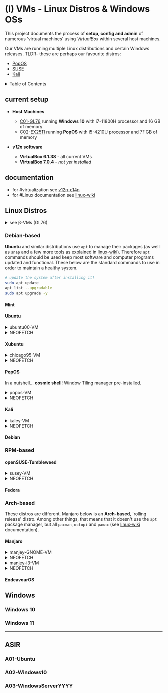 # (I) VMs - Linux Distros & Windows OSs

This project documents the process of **setup, config and admin** of numerous 'virtual machines' using *VirtualBox* within several host machines.

Our VMs are running multiple Linux distributions and certain Windows releases. TLDR- these are perhaps our favourite distros:
- [PopOS](#popos)
- [SUSE](#opensuse-tumbleweed)
- [Kali](#kali)


<details>
<summary>Table of Contents</summary>

- [(I) VMs - Linux Distros \& Windows OSs](#i-vms---linux-distros--windows-oss)
  - [current setup](#current-setup)
  - [documentation](#documentation)
  - [Linux Distros](#linux-distros)
    - [Debian-based](#debian-based)
      - [Mint](#mint)
      - [Ubuntu](#ubuntu)
      - [Xubuntu](#xubuntu)
      - [PopOS](#popos)
      - [Kali](#kali)
      - [Debian](#debian)
    - [RPM-based](#rpm-based)
      - [openSUSE-Tumbleweed](#opensuse-tumbleweed)
      - [Fedora](#fedora)
    - [Arch-based](#arch-based)
      - [Manjaro](#manjaro)
      - [EndeavourOS](#endeavouros)
  - [Windows](#windows)
    - [Windows 10](#windows-10)
    - [Windows 11](#windows-11)
  - [ASIR](#asir)
    - [A01-Ubuntu](#a01-ubuntu)
    - [A02-Windows10](#a02-windows10)
    - [A03-WindowsServerYYYY](#a03-windowsserveryyyy)

</details>


## current setup

- **Host Machines**
    - [C01-GL76](/SLIT-projects/01-Tinkering_Devices/_devices/C01-GL76.md) running **Windows 10** with i7-11800H processor and 16 GB of memory 
    - [C02-EX2511](/SLIT-projects/01-Tinkering_Devices/_devices/C02-EX2511.md) running **PopOS** with i5-4210U processor and *??* GB of memory

- ***v12n* software**
   - **VirtualBox 6.1.38** - all current VMs
   - **VirtualBox 7.0.4** - *not yet installed*


## documentation

- for #virtualization see [v12n-c14n](/SLIT-projects/02-Operating_Systems/_GEN/v12n-c14n.md) 
- for #Linux documentation see [linux-wiki](/SLIT-projects/02-Operating_Systems/_GEN/linux-wiki-md)

<!--
so...
what about 'validating' the ISOs tho?
(eg. Linux_Mint, Manjaro)
-->

## Linux Distros


<details>
<summary>see β-VMs (GL76)</summary>


|VMs|OS|imho|
|---|---|---|
|ubuntu00|Ubuntu 22.04|boring
|chicago95|Xubuntu 22.04|fun cuz *chicago95* theme
|popos|pop-os 22.04|best so far
|kaley|kali-linux 2022.3|kinda overwhelming, good stuff
|susey|openSUSE-Tumbleweed 20221008|smth wrong rn, must re-do cuz somehow luved it
|manjey-gnomey|manjaro-gnome 21.3.7|awkward but exciting
|manjey-i3|manjaro-i3 21.3.7|pretty awkward
|win10|Windows 10 22H2|strangely awkward too

</details>

### Debian-based

**Ubuntu** and similar distributions use `apt` to manage their packages (as well as `snap` and a few more tools as explained in [linux-wiki](/SLIT-projects/02-Operating_Systems/_GEN/linux-wiki.md)). Therefore `apt` commands should be used keep most software and computer programs updated and functional. These below are the standard commands to use in order to maintain a healthy system.

```bash
# update the system after installing it!
sudo apt update
apt list --upgradable
sudo apt upgrade -y
```

#### Mint

#### Ubuntu

<details>
<summary>ubuntu00-VM</summary>

<!--
user: gitgud
passwd: micro7
-->

```markdown
# CONFIG
1. Download
    - ISO 'ubuntu-22.04.1-desktop-amd64.iso' from *website* (3.56 GB)
2. Installation specs
    - Processors: 2
    - Memory: 2000 MB
    - Storage: *.vdi* - Normal 20 GB
3. Distro features
    - Desktop environment: GNOME
    - Package manager: `apt`
```

**FEATURES**

1. Written `kkk.sh` script:
```bash
#!/bin/bash

while true
do echo 'Are you scared?' | lolcat
done
```

</details>


<details>
<summary>NEOFETCH</summary>

![ubuntu00-neofetch](/SLIT-projects/02-Operating_Systems/images/VMs-A01-ubuntu00-neofetch.PNG)
</details>




#### Xubuntu

<details>
<summary>chicago95-VM</summary>

<!--
user: win95
passwd: piro12
-->

```markdown
# CONFIG
1. Download
    - ISO 'xubuntu-22.04.1-desktop-amd64.iso' from *website* (2.30 GB)
2. Installation specs
    - Processors: 2
    - Memory: 3072 MB
    - Storage: *.vdi* - Normal 20 GB
3. Distro features
    - Desktop environment: XFCE
    - Package manager: `apt`
```

**FEATURES**

1. Showcase **'Chicago95'** theme:
    - In a nutshell, run ['Chicagofier' script](https://github.com/dominichayesferen/Chicagofier) to easily install and enable the [Chicago95](https://github.com/grassmunk/Chicago95) Windows95-inspired XFCE Theme. Lotta fun!!

</details>

<details>
<summary>NEOFETCH</summary>

![chicago95-neofetch](/SLIT-projects/02-Operating_Systems/images/VMs-L02-chicago95-neofetch.PNG)
</details>


#### PopOS

In a nutshell... **cosmic shell**! Window Tiling manager pre-installed.

<details>
<summary>popos-VM</summary>

<!--
user: gitgud
passwd: micro7
-->

```markdown
# CONFIG
1. Download
   - ISO 'pop-os_22.04-amd64_intel_12.iso' from *website* (2.80 GB)
2. Installation specs
   - Processors: 4
   - Memory: 3072 MB
   - Storage: *.vdi* - Normal 20 GB
3. Distro features
   - Desktop environment: GNOME
   - Package manager: `apt`
```

> As of 20/11/2022: 'Low Disk Space' hence I may set up a new larger PopOS VM

**FEATURES**

1. Full setup as per relevant [02-OpSystems/_GEN](/SLIT-projects/02-Operating_Systems/_GEN/) documentation:
```markdown
- [oh-my-zsh]
- VSCode
- basic CLI programs:
    - cmatrix
    - cowsay
    - fortune
    - lolcat
    - neofetch
    - oneko
```

2. Written and improved `kkk.sh` script:
```bash
#!/bin/bash

echo -e '\nH-' && sleep 2
echo "Hi $USER" && sleep 2
echo -e '\nDoes you like rainbows?'
    read daigual

while true
do echo 'Are you scared?' | lolcat
echo -e '\tAre you scared?' | lolcat
done
```

3. Written `sakura.sh` script:
```bash
#!/bin/bash
oneko -sakura &
```

<!--
Y TF can't I run it on WSL tho lol
-->


4. Tweaked `.zshrc` config (see [_CLI](/SLIT-projects/02-Operating_Systems/_GEN/_CLI.md) documentation for more details)

```bash
ZSH_THEME="random"

ZSH_THEME_RANDOM_CANDIDATES=("3den" "afowler" "apple" # ...
    "tjkirch_mod" "wedisagree" "wezm" "wuffers" "zhann")
```

<!--
5. Tested TEA_INVADERS in this machine lol
-->


</details>

<details>
<summary>NEOFETCH</summary>

![popos-neofetch](/SLIT-projects/02-Operating_Systems/images/VMs-L03-popos-neofetch.PNG)
</details>


#### Kali

<details>
<summary>kaley-VM</summary>

<!--
user: kali
passwd: k
-->

```markdown
# CONFIG
1. Download
    - release 'kali-linux-2022.3-virtualbox-amd64.7z' from *website* (2.46 GB)
2. Installation specs
    - Processors: 2
    - Memory: 2048
    - Storage: *.vdi* - Normal 80 GB
3. Distro features
    - Desktop environment: XFCE
    - Package manager: `apt`
```


**FEATURES**

1. Written a `fighte.sh` script
```bash
#!/bin/bash

echo 'wilde beast. Pick a number to kill it! [0/1]'
beast=$((RANDOM%1))
read fighte

if [[ $fighte == $beast ]] ;
then echo 'ayee'
else echo -e 'u died beatch\n'
fi

fortune
```

</details>

<details>
<summary>NEOFETCH</summary>

![kaley-VM-neofetch](/SLIT-projects/02-Operating_Systems/images/VMs-kaley-neofetch.PNG)
</details>


#### Debian

### RPM-based

#### openSUSE-Tumbleweed

<details>
<summary>susey-VM</summary>

```markdown
# CONFIG
1. Download
2. Installation specs
3. Distro features
```

**FEATURES**

> Imma have to reinstall SUSE from scratch

</details>

<details>
<summary>NEOFETCH</summary>

![susey-VM-neofetch](/SLIT-projects/02-Operating_Systems/images/VMs-susey-neofetch.PNG)
</details>


#### Fedora

### Arch-based

These distros are different. Manjaro below is an **Arch-based**, 'rolling release' distro. Among other things, that means that it doesn't use the `apt` package manager, but all `pacman`, `octopi` and `pamac` (see [linux-wiki](/SLIT-projects/02-Operating_Systems/_GEN/linux-wiki.md) documentation).

#### Manjaro

<details>
<summary>manjey-GNOME-VM</summary>

<!--
user: gitgud
passwd: sh8
-->

```markdown
# CONFIG
1. Download
   - ISO 'manjaro-gnome-21.3.7-220816-linux515.iso' from *website* (3.33 GB)
2. Installation specs
   - Processors: 4
   - Memory: 4096 MB
   - Storage: *.vdi* - Normal 20 GB
3. Distro features
   - Desktop environment: GNOME
   - Package manager: `pacman`
```

- **Install Manjaro**: create VM, select ISO, boot up, install Manjaro, reboot and...

- **Update packages**

Now that Manjaro is installed in our VM, these are the `pacman` commands necessary to actually use the system.

```bash
# Update all packages
sudo pacman -Syu
	# -S --> synchronizes local packages with official database
	# -y --> downloads latest packages from database
	# -u --> after sync and download pkgs, they will be updated

# Enter YES when prompted
y

# Installing programs
sudo pacman -S neofetch
sudo pacman -S vscode
```

</details>

<details>
<summary>NEOFETCH</summary>

![manjey_gnome-VM-neofetch](/SLIT-projects/02-Operating_Systems/images/VMs-manjey-gnome-neofetch.PNG)
</details>

<details>
<summary>manjey-i3-VM</summary>

<!--
user: gitgud
passwd: sh8
-->



```markdown
# CONFIG
1. Download
2. Installation specs
3. Distro features
```

**FEATURES**

> Whatever this distro is... it is **pain**.


</details>


<details>
<summary>NEOFETCH</summary>

![manjey-i3-neofetch](/SLIT-projects/02-Operating_Systems/images/VMs-manjey-i3-neofetch.PNG)
</details>


#### EndeavourOS


## Windows

### Windows 10

### Windows 11

---

## ASIR

### A01-Ubuntu
### A02-Windows10
### A03-WindowsServerYYYY

